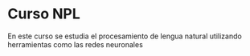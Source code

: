 # Curso NPL

En este curso se estudia el procesamiento de lengua natural utilizando herramientas como las redes neuronales  
